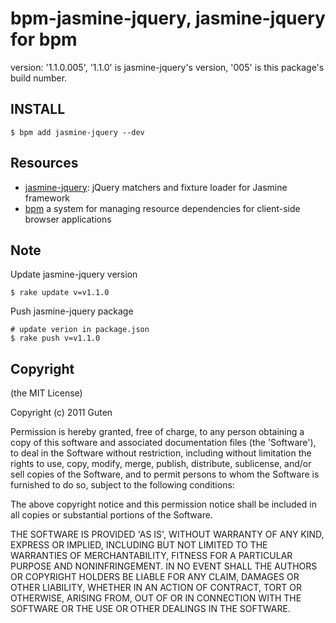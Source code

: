 bpm-jasmine-jquery, jasmine-jquery for bpm
==========================================

version: '1.1.0.005', '1.1.0' is jasmine-jquery's version, '005' is this package's build number.

INSTALL
-------

	$ bpm add jasmine-jquery --dev

Resources
---------

* [jasmine-jquery](https://github.com/velesin/jasmine-jquery): jQuery matchers and fixture loader for Jasmine framework 
* [bpm](https://github.com/bpm/bpm) a system for managing resource dependencies for client-side browser applications

Note
----

Update jasmine-jquery version

	$ rake update v=v1.1.0

Push jasmine-jquery package

	# update verion in package.json 
	$ rake push v=v1.1.0

Copyright
---------

(the MIT License)

Copyright (c) 2011 Guten

Permission is hereby granted, free of charge, to any person obtaining a copy of this software and associated documentation files (the 'Software'), to deal in the Software without restriction, including without limitation the rights to use, copy, modify, merge, publish, distribute, sublicense, and/or sell copies of the Software, and to permit persons to whom the Software is furnished to do so, subject to the following conditions:

The above copyright notice and this permission notice shall be included in all copies or substantial portions of the Software.

THE SOFTWARE IS PROVIDED 'AS IS', WITHOUT WARRANTY OF ANY KIND, EXPRESS OR IMPLIED, INCLUDING BUT NOT LIMITED TO THE WARRANTIES OF MERCHANTABILITY, FITNESS FOR A PARTICULAR PURPOSE AND NONINFRINGEMENT.  IN NO EVENT SHALL THE AUTHORS OR COPYRIGHT HOLDERS BE LIABLE FOR ANY CLAIM, DAMAGES OR OTHER LIABILITY, WHETHER IN AN ACTION OF CONTRACT, TORT OR OTHERWISE, ARISING FROM, OUT OF OR IN CONNECTION WITH THE SOFTWARE OR THE USE OR OTHER DEALINGS IN THE SOFTWARE.
